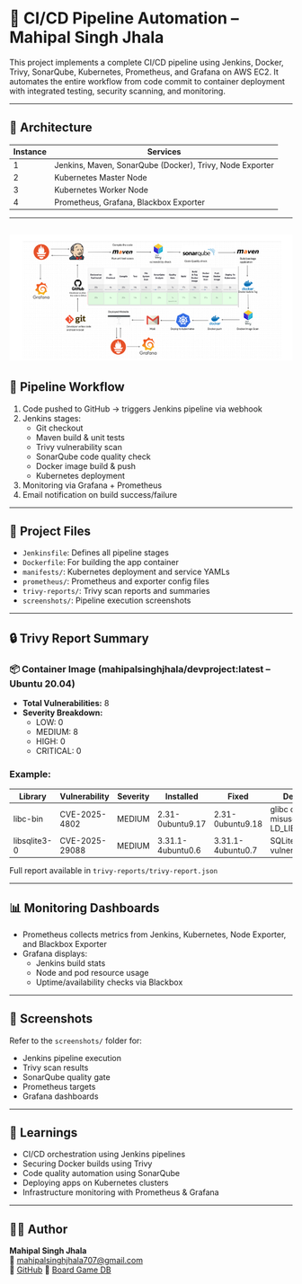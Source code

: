 # 🚀 CI/CD Pipeline Automation – Mahipal Singh Jhala

This project implements a complete CI/CD pipeline using Jenkins, Docker, Trivy, SonarQube, Kubernetes, Prometheus, and Grafana on AWS EC2. It automates the entire workflow from code commit to container deployment with integrated testing, security scanning, and monitoring.

---

## 📐 Architecture

| Instance | Services |
|----------|----------|
| 1        | Jenkins, Maven, SonarQube (Docker), Trivy, Node Exporter |
| 2        | Kubernetes Master Node |
| 3        | Kubernetes Worker Node |
| 4        | Prometheus, Grafana, Blackbox Exporter |
---
![alt text](image.png)
---

## 🔁 Pipeline Workflow

1. Code pushed to GitHub → triggers Jenkins pipeline via webhook
2. Jenkins stages:
   - Git checkout
   - Maven build & unit tests
   - Trivy vulnerability scan
   - SonarQube code quality check
   - Docker image build & push
   - Kubernetes deployment
3. Monitoring via Grafana + Prometheus
4. Email notification on build success/failure

---

## 📂 Project Files

- `Jenkinsfile`: Defines all pipeline stages
- `Dockerfile`: For building the app container
- `manifests/`: Kubernetes deployment and service YAMLs
- `prometheus/`: Prometheus and exporter config files
- `trivy-reports/`: Trivy scan reports and summaries
- `screenshots/`: Pipeline execution screenshots

---

## 🔒 Trivy Report Summary

### 📦 Container Image (mahipalsinghjhala/devproject:latest – Ubuntu 20.04)
- **Total Vulnerabilities:** 8
- **Severity Breakdown:**
  - LOW: 0
  - MEDIUM: 8
  - HIGH: 0
  - CRITICAL: 0

### Example:
| Library     | Vulnerability | Severity | Installed | Fixed | Description |
|-------------|---------------|----------|-----------|-------|-------------|
| libc-bin    | CVE-2025-4802 | MEDIUM   | 2.31-0ubuntu9.17 | 2.31-0ubuntu9.18 | glibc dlopen misuses LD_LIBRARY_PATH |
| libsqlite3-0 | CVE-2025-29088 | MEDIUM  | 3.31.1-4ubuntu0.6 | 3.31.1-4ubuntu0.7 | SQLite DoS vulnerability |

Full report available in `trivy-reports/trivy-report.json`

---

## 📊 Monitoring Dashboards

- Prometheus collects metrics from Jenkins, Kubernetes, Node Exporter, and Blackbox Exporter
- Grafana displays:
  - Jenkins build stats
  - Node and pod resource usage
  - Uptime/availability checks via Blackbox

---

## 📸 Screenshots

Refer to the `screenshots/` folder for:
- Jenkins pipeline execution
- Trivy scan results
- SonarQube quality gate
- Prometheus targets
- Grafana dashboards

---

## 🧠 Learnings

- CI/CD orchestration using Jenkins pipelines
- Securing Docker builds using Trivy
- Code quality automation using SonarQube
- Deploying apps on Kubernetes clusters
- Infrastructure monitoring with Prometheus & Grafana

---

## 👨‍💻 Author

**Mahipal Singh Jhala**  
📧 mahipalsinghjhala707@gmail.com  
🔗 [GitHub](https://github.com/MahipalSinghJhala707)
🔗 [Board Game DB](https://github.com/MahipalSinghJhala707/devproject.git)
